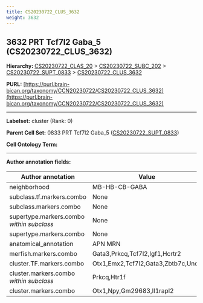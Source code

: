 ```yaml
---
title: CS20230722_CLUS_3632
weight: 3632
---
```

## 3632 PRT Tcf7l2 Gaba_5 (CS20230722_CLUS_3632)
<b>Hierarchy: </b>
[CS20230722_CLAS_20](../CS20230722_CLAS_20) >
[CS20230722_SUBC_202](../CS20230722_SUBC_202) >
[CS20230722_SUPT_0833](../CS20230722_SUPT_0833) >
[CS20230722_CLUS_3632](../CS20230722_CLUS_3632)

**PURL:** [https://purl.brain-bican.org/taxonomy/CCN20230722/CS20230722_CLUS_3632](https://purl.brain-bican.org/taxonomy/CCN20230722/CS20230722_CLUS_3632)

---


**Labelset:** cluster (Rank: 0)

**Parent Cell Set:** 0833 PRT Tcf7l2 Gaba_5 ([CS20230722_SUPT_0833](../CS20230722_SUPT_0833))



**Cell Ontology Term:** 

[MARKER GENES.]: #


---

[TRANSFERRED ANNOTATIONS.]: #


[AUTHOR ANNOTATION FIELDS.]: #


**Author annotation fields:**

| Author annotation | Value |
|-------------------|-------|
|neighborhood|MB-HB-CB-GABA|
|subclass.tf.markers.combo|None|
|subclass.markers.combo|None|
|supertype.markers.combo _within subclass_|None|
|supertype.markers.combo|None|
|anatomical_annotation|APN MRN|
|merfish.markers.combo|Gata3,Prkcq,Tcf7l2,Igf1,Hcrtr2|
|cluster.TF.markers.combo|Otx1,Emx2,Tcf7l2,Gata3,Zbtb7c,Uncx|
|cluster.markers.combo _within subclass_|Prkcq,Htr1f|
|cluster.markers.combo|Otx1,Npy,Gm29683,Il1rapl2|
